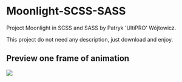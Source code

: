 # Moonlight-SCSS-SASS
Project Moonlight in SCSS and SASS by Patryk 'UltiPRO' Wójtowicz.

This project do not need any description, just download and enjoy.

## Preview one frame of animation

![](moonlight.gif)
